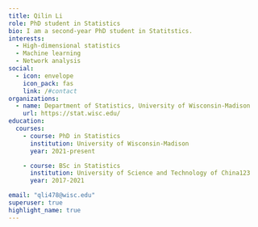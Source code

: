 ```yaml
---
title: Qilin Li
role: PhD student in Statistics
bio: I am a second-year PhD student in Statitstics. 
interests: 
  - High-dimensional statistics
  - Machine learning
  - Network analysis
social:
  - icon: envelope
    icon_pack: fas
    link: /#contact
organizations:
  - name: Department of Statistics, University of Wisconsin-Madison
    url: https://stat.wisc.edu/
education:
  courses:
    - course: PhD in Statistics
      institution: University of Wisconsin-Madison
      year: 2021-present

    - course: BSc in Statistics
      institution: University of Science and Technology of China123
      year: 2017-2021

email: "qli478@wisc.edu"
superuser: true
highlight_name: true
---
```

